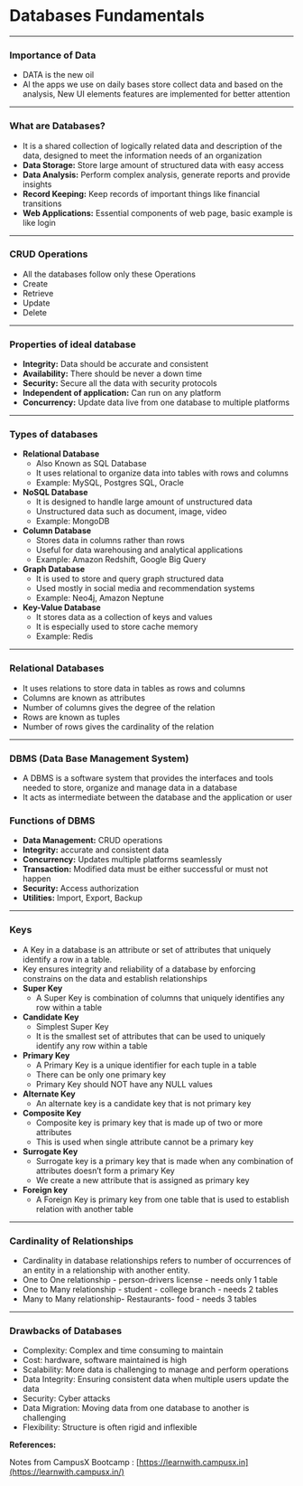 # Databases Fundamentals

---

### Importance of Data

- DATA is the new oil
- Al the apps we use on daily bases store collect data and based on the analysis, New UI elements features are implemented for better attention

---

### What are Databases?

- It is a shared collection of logically related data and description of the data, designed to meet the information needs of an organization
- **Data Storage:** Store large amount of structured data with easy access
- **Data Analysis:** Perform complex analysis, generate reports and provide insights
- **Record Keeping:** Keep records of important things like financial transitions
- **Web Applications:** Essential components of web page, basic example is like login

---

### CRUD Operations

- All the databases follow only these Operations
- Create
- Retrieve
- Update
- Delete

---

### Properties of ideal database

- **Integrity:** Data should be accurate and consistent
- **Availability:** There should be never a down time
- **Security:** Secure all the data with security protocols
- **Independent of application:** Can run on any platform
- **Concurrency:** Update data live from one database to multiple platforms

---

### Types of databases

- **Relational Database**
    - Also Known as SQL Database
    - It uses relational to organize data into tables with rows and columns
    - Example: MySQL, Postgres SQL, Oracle
- **NoSQL Database**
    - It is designed to handle large amount of unstructured data
    - Unstructured data such as document, image, video
    - Example: MongoDB
- **Column Database**
    - Stores data in columns rather than rows
    - Useful for data warehousing and analytical applications
    - Example: Amazon Redshift, Google Big Query
- **Graph Database**
    - It is used to store and query graph structured data
    - Used mostly in social media and recommendation systems
    - Example: Neo4j, Amazon Neptune
- **Key-Value Database**
    - It stores data as a collection of keys and values
    - It is especially used to store cache memory
    - Example: Redis

---

### Relational Databases

- It uses relations to store data in tables as rows and columns
- Columns are known as attributes
- Number of columns gives the degree of the relation
- Rows are known as tuples
- Number of rows gives the cardinality of the relation

---

### DBMS (Data Base Management System)

- A DBMS is a software system that provides the interfaces and tools needed to store, organize and manage data in a database
- It acts as intermediate between the database and the application or user

### Functions of DBMS

- **Data Management:** CRUD operations
- **Integrity:** accurate and consistent data
- **Concurrency:** Updates multiple platforms seamlessly
- **Transaction:** Modified data must be either successful or must not happen
- **Security:** Access authorization
- **Utilities:** Import, Export, Backup

---

### Keys

- A Key in a database is an attribute or set of attributes that uniquely identify a row in a table.
- Key ensures integrity and reliability of a database by enforcing constrains on the data and establish relationships
- **Super Key**
    - A Super Key is combination of columns that uniquely identifies any row within a table
- **Candidate Key**
    - Simplest Super Key
    - It is the smallest set of attributes that can be used to uniquely identify any row within a table
- **Primary Key**
    - A Primary Key is a unique identifier for each tuple in a table
    - There can be only one primary key
    - Primary Key should NOT have any NULL values
- **Alternate Key**
    - An alternate key is a candidate key that is not primary key
- **Composite Key**
    - Composite key is primary key that is made up of two or more attributes
    - This is used when single attribute cannot be a primary key
- **Surrogate Key**
    - Surrogate key is a primary key that is made when any combination of attributes doesn’t form a primary Key
    - We create a new attribute that is assigned as primary key
- **Foreign key**
    - A Foreign Key is primary key from one table that is used to establish relation with another table

---

### Cardinality of Relationships

- Cardinality in database relationships refers to number of occurrences of an entity in a relationship with another entity.
- One to One relationship - person-drivers license - needs only 1 table
- One to Many relationship - student - college branch - needs 2 tables
- Many to Many relationship- Restaurants- food - needs 3 tables

---

### Drawbacks of Databases

- Complexity: Complex and time consuming to maintain
- Cost: hardware, software maintained is high
- Scalability: More data is challenging to manage and perform operations
- Data Integrity: Ensuring consistent data when multiple users update the data
- Security: Cyber attacks
- Data Migration: Moving data from one database to another is challenging
- Flexibility: Structure is often rigid and inflexible

**References:**

Notes from CampusX Bootcamp : [https://learnwith.campusx.in](https://learnwith.campusx.in/)